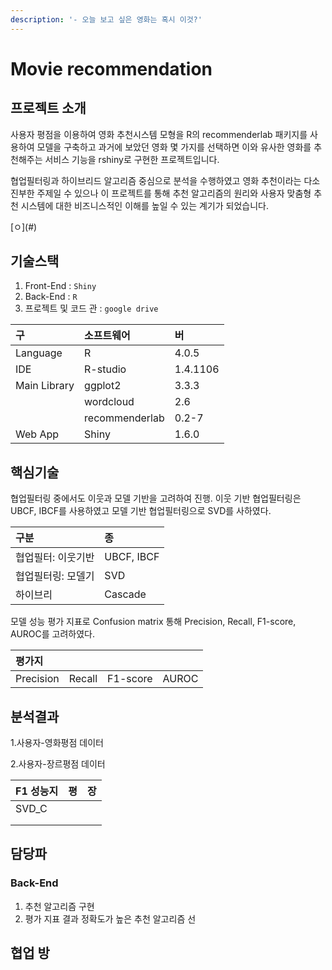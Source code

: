 ```yaml
---
description: '- 오늘 보고 싶은 영화는 혹시 이것?'
---
```


# Movie recommendation

## 프로젝트 소개

사용자 평점을 이용하여 영화 추천시스템 모형을  R의 recommenderlab 패키지를 사용하여 모델을 구축하고 과거에 보았던 영화 몇 가지를 선택하면 이와 유사한 영화를 추천해주는 서비스 기능을 rshiny로 구현한 프로젝트입니다. 

협업필터링과 하이브리드 알고리즘 중심으로 분석을 수행하였고 영화 추천이라는 다소 진부한 주제일 수 있으나 이 프로젝트를 통해 추천 알고리즘의 원리와 사용자 맞춤형 추천 시스템에 대한 비즈니스적인 이해를 높일 수 있는 계기가 되었습니다.

\[ㅇ\]\(\#\)

## 기술스택

1. Front-End : `Shiny`
2. Back-End : `R`
3. 프로젝트 및 코드 관 : `google drive`

| 구 | 소프트웨어 | 버 |
| :--- | :--- | :--- |
| Language | R | 4.0.5 |
| IDE | R-studio | 1.4.1106 |
| Main Library | ggplot2 | 3.3.3 |
|  | wordcloud | 2.6 |
|  | recommenderlab | 0.2-7 |
| Web App | Shiny | 1.6.0 |

## 핵심기술

협업필터링 중에서도 이웃과 모델 기반을 고려하여 진행. 이웃 기반 협업필터링은 UBCF, IBCF를 사용하였고 모델 기반 협업필터링으로 SVD를 사하였다.

| 구분 | 종 |
| :--- | :--- |
| 협업필터: 이웃기반 | UBCF, IBCF |
| 협업필터링: 모델기 | SVD |
| 하이브리 | Cascade |

모델 성능 평가 지표로 Confusion matrix 통해 Precision, Recall, F1-score, AUROC를 고려하였다.

| 평가지 |  |  |  |
| :--- | :--- | :--- | :--- |
| Precision | Recall | F1-score | AUROC |

## 분석결과

1.사용자-영화평점 데이터

2.사용자-장르평점 데이터

| F1 성능지 | 평 | 장 |
| :--- | :--- | :--- |
| SVD\_C |  |  |
|  |  |  |
|  |  |  |

## 담당파

### Back-End

1. 추천 알고리즘 구현
2. 평가 지표 결과 정확도가 높은 추천 알고리즘 선 

## 협업 방



